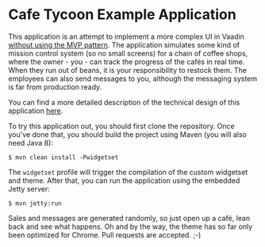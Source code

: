# Cafe Tycoon Example Application

This application is an attempt to implement a more complex UI in Vaadin [without using the MVP pattern](https://vaadin.com/blog/-/blogs/is-mvp-a-best-practice-). 
The application simulates some kind of mission control system (so no small screens) for a chain of coffee shops, where the owner - you - can track the progress of the cafés in real time. When they run out of beans, it is your responsibility to restock them. The employees
can also send messages to you, although the messaging system is far from production ready.

You can find a more detailed description of the technical design of this application [here](design/README.md).

To try this application out, you should first clone the repository. Once you've done that, you should build the project
using Maven (you will also need Java 8):

``$ mvn clean install -Pwidgetset``

The `widgetset` profile will trigger the compilation of the custom widgetset and theme. After that, you can run the application
using the embedded Jetty server:

``$ mvn jetty:run``

Sales and messages are generated randomly, so just open up a café, lean back and see what happens. Oh and by the way, the theme
has so far only been optimized for Chrome. Pull requests are accepted. ;-)

